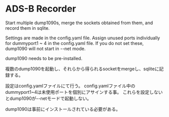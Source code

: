 # ADS-B Recorder
Start multiple dump1090s, merge the sockets obtained from them, and record them in sqlite.

Settings are made in the config.yaml file.
Assign unused ports individually for dummyport1 ~ 4 in the config.yaml file.
If you do not set these, dump1090 will not start in --net mode.

dump1090 needs to be pre-installed.

複数のdump1090を起動し、それらから得られるsocketをmergeし、sqliteに記録する。

設定はconfig.yamlファイルにて行う。
config.yamlファイル中のdummyport1~4は未使用ポートを個別にアサインする事。
これらを設定しないとdump1090が--netモードで起動しない。

dump1090は事前にインストールされている必要がある。
